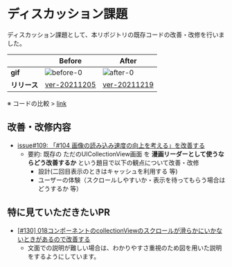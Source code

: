 # ディスカッション課題
ディスカッション課題として、本リポジトリの既存コードの改善・改修を行いました。

|       | Before | After |
| ----- | ------ | ----- |
| **gif**   | ![before-0](https://user-images.githubusercontent.com/37968814/146660780-476d899a-d18f-49d8-ac2c-7671d623742b.gif) | ![after-0](https://user-images.githubusercontent.com/37968814/146660816-62c78d4d-3ec2-4e07-bc58-43a1e97c5505.gif) |
| **リリース** | [ver-20211205](https://github.com/tokizuoh/Pendula/releases/tag/ver-20211205) | [ver-20211219](https://github.com/tokizuoh/Pendula/releases/tag/ver-20211219)|

※ コードの比較 > [link](https://github.com/tokizuoh/Pendula/compare/ver-20211205...ver-20211219)

## 改善・改修内容

- [issue#109: 「#104 画像の読み込み速度の向上を考える」を改善する](https://github.com/tokizuoh/Pendula/issues/109)
  - 要約: 既存の ただのUICollectionView画面 を **漫画リーダーとして使うならどう改善するか** という題目で以下の観点について改善・改修
    - 設計(二回目表示のときはキャッシュを利用する 等)
    - ユーザーの体験（スクロールしやすいか・表示を待ってもらう場合はどうするか 等）

## 特に見ていただきたいPR

- [[#130] 018コンポーネントのcollectionViewのスクロールが滑らかにいかないときがあるので改善する](https://github.com/tokizuoh/Pendula/pull/131)
  - 文面での説明が難しい場合は、わかりやすさ重視のため図を用いた説明をするようにしています。
